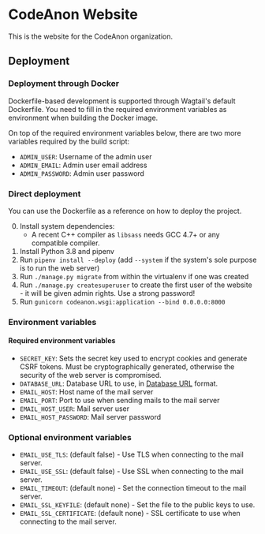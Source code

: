 # CodeAnon Website

This is the website for the CodeAnon organization.

## Deployment

### Deployment through Docker

Dockerfile-based development is supported through Wagtail's default Dockerfile. You need to fill in the required
 environment variables as environment when building the Docker image.
 
On top of the required environment variables below, there are two more variables required by the build script:

- `ADMIN_USER`: Username of the admin user
- `ADMIN_EMAIL`: Admin user email address
- `ADMIN_PASSWORD`: Admin user password
 
### Direct deployment

You can use the Dockerfile as a reference on how to deploy the project.

0. Install system dependencies: 
    - A recent C++ compiler as `libsass` needs GCC 4.7+ or any compatible compiler.
1. Install Python 3.8 and pipenv
2. Run `pipenv install --deploy` (add `--system` if the system's sole purpose is to run the web server)
3. Run `./manage.py migrate` from within the virtualenv if one was created
4. Run `./manage.py createsuperuser` to create the first user of the website - it will be given admin rights. Use a
 strong password!
5. Run `gunicorn codeanon.wsgi:application --bind 0.0.0.0:8000`

### Environment variables

#### Required environment variables

- `SECRET_KEY`: Sets the secret key used to encrypt cookies and generate CSRF tokens. Must be cryptographically
 generated, otherwise the security of the web server is compromised.
- `DATABASE_URL`: Database URL to use, in [Database URL](https://www.postgresql.org/docs/current/libpq-connect.html#LIBPQ-CONNSTRING) format.
- `EMAIL_HOST`: Host name of the mail server
- `EMAIL_PORT`: Port to use when sending mails to the mail server
- `EMAIL_HOST_USER`: Mail server user
- `EMAIL_HOST_PASSWORD`: Mail server password

### Optional environment variables

- `EMAIL_USE_TLS`: (default false) - Use TLS when connecting to the mail server.
- `EMAIL_USE_SSL`: (default false) - Use SSL when connecting to the mail server.
- `EMAIL_TIMEOUT`: (default none)  - Set the connection timeout to the mail server.
- `EMAIL_SSL_KEYFILE`: (default none) - Set the file to the public keys to use.
- `EMAIL_SSL_CERTIFICATE`: (default none) - SSL certificate to use when connecting to the mail server.
